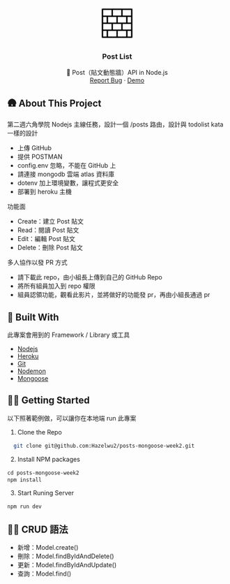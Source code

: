 
<div align="center">
  <a href="https://github.com/Hazelwu2/posts-mongoose-week2.git">
    <img src="./logo.png" alt="Logo" width="80" height="80">
  </a>

  <h3 align="center">Post List</h3>

  <p align="center">
    📆 Post（貼文動態牆）API in Node.js
    <br />
    <a href="https://github.com/Hazelwu2/posts-mongoose-week2/issues">Report Bug</a>
    ·
    <a href="https://github.com/othneildrew/Best-README-Template/issues">Demo</a>
  </p>
</div>

## 🛖 About This Project
第二週六角學院 Nodejs 主線任務，設計一個 /posts 路由，設計與 todolist kata 一樣的設計

* 上傳 GitHub
* 提供 POSTMAN
* config.env 忽略，不能在 GitHub 上
* 請連接 mongodb 雲端 atlas 資料庫
* dotenv 加上環境變數，讓程式更安全
* 部署到 heroku 主機

功能面
* Create：建立 Post 貼文
* Read：閱讀 Post 貼文
* Edit：編輯 Post 貼文
* Delete：刪除 Post 貼文

多人協作以發 PR 方式
* 請下載此 repo，由小組長上傳到自己的 GitHub Repo
* 將所有組員加入到 repo 權限
* 組員認領功能，觀看此影片，並將做好的功能發 pr，再由小組長通過 pr


## 🔨 Built With
此專案會用到的 Framework / Library 或工具

* [Nodejs](https://github.com/nodejs)
* [Heroku](https://www.heroku.com/)
* [Git](https://git-scm.com/)
* [Nodemon](https://www.npmjs.com/package/nodemon)
* [Mongoose](https://mongoosejs.com/)

## 👨‍💻 Getting Started
以下照著範例做，可以讓你在本地端 run 此專案

1. Clone the Repo
  ```sh
    git clone git@github.com:Hazelwu2/posts-mongoose-week2.git
  ```
2. Install NPM packages
  ```
  cd posts-mongoose-week2
  npm install
  ```
3. Start Runing Server
  ```
  npm run dev
  ```

## 👨‍💻 CRUD 語法
- 新增：Model.create()
- 刪除：Model.findByIdAndDelete()
- 更新：Model.findByIdAndUpdate()
- 查詢：Model.find()